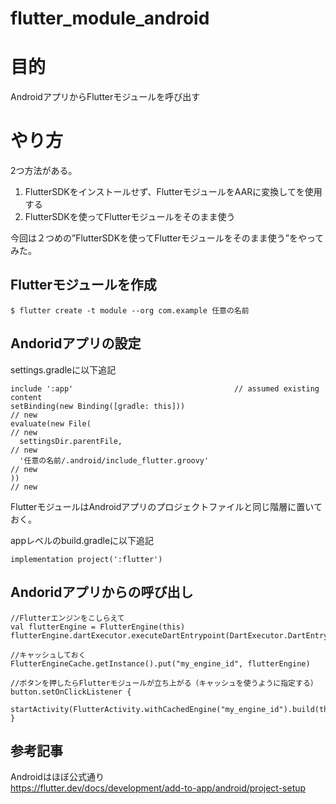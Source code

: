 # flutter_module_android

# 目的
AndroidアプリからFlutterモジュールを呼び出す

# やり方
2つ方法がある。
1. FlutterSDKをインストールせず、FlutterモジュールをAARに変換してを使用する
1. FlutterSDKを使ってFlutterモジュールをそのまま使う

今回は２つめの”FlutterSDKを使ってFlutterモジュールをそのまま使う”をやってみた。

## Flutterモジュールを作成

`$ flutter create -t module --org com.example 任意の名前`


## Andoridアプリの設定
settings.gradleに以下追記

    include ':app'                                    // assumed existing content
    setBinding(new Binding([gradle: this]))                                // new
    evaluate(new File(                                                     // new
      settingsDir.parentFile,                                              // new
      '任意の名前/.android/include_flutter.groovy'                         // new
    ))                                                                     // new

FlutterモジュールはAndroidアプリのプロジェクトファイルと同じ階層に置いておく。

appレベルのbuild.gradleに以下追記  

    implementation project(':flutter')
    

## Andoridアプリからの呼び出し

    //Flutterエンジンをこしらえて
    val flutterEngine = FlutterEngine(this)
    flutterEngine.dartExecutor.executeDartEntrypoint(DartExecutor.DartEntrypoint.createDefault())

    //キャッシュしておく
    FlutterEngineCache.getInstance().put("my_engine_id", flutterEngine)
    
    //ボタンを押したらFlutterモジュールが立ち上がる（キャッシュを使うように指定する）
    button.setOnClickListener {
        startActivity(FlutterActivity.withCachedEngine("my_engine_id").build(this))
    }


## 参考記事
Androidはほぼ公式通り  
https://flutter.dev/docs/development/add-to-app/android/project-setup
